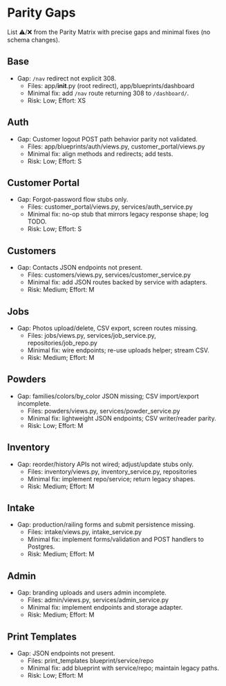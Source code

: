 # Parity Gaps

List ⚠️/❌ from the Parity Matrix with precise gaps and minimal fixes (no schema changes).

## Base
- Gap: `/nav` redirect not explicit 308.
  - Files: app/__init__.py (root redirect), app/blueprints/dashboard
  - Minimal fix: add `/nav` route returning 308 to `/dashboard/`.
  - Risk: Low; Effort: XS

## Auth
- Gap: Customer logout POST path behavior parity not validated.
  - Files: app/blueprints/auth/views.py, customer_portal/views.py
  - Minimal fix: align methods and redirects; add tests.
  - Risk: Low; Effort: S

## Customer Portal
- Gap: Forgot-password flow stubs only.
  - Files: customer_portal/views.py, services/auth_service.py
  - Minimal fix: no-op stub that mirrors legacy response shape; log TODO.
  - Risk: Low; Effort: S

## Customers
- Gap: Contacts JSON endpoints not present.
  - Files: customers/views.py, services/customer_service.py
  - Minimal fix: add JSON routes backed by service with adapters.
  - Risk: Medium; Effort: M

## Jobs
- Gap: Photos upload/delete, CSV export, screen routes missing.
  - Files: jobs/views.py, services/job_service.py, repositories/job_repo.py
  - Minimal fix: wire endpoints; re-use uploads helper; stream CSV.
  - Risk: Medium; Effort: M

## Powders
- Gap: families/colors/by_color JSON missing; CSV import/export incomplete.
  - Files: powders/views.py, services/powder_service.py
  - Minimal fix: lightweight JSON endpoints; CSV writer/reader parity.
  - Risk: Low; Effort: M

## Inventory
- Gap: reorder/history APIs not wired; adjust/update stubs only.
  - Files: inventory/views.py, inventory_service.py, repositories
  - Minimal fix: implement repo/service; return legacy shapes.
  - Risk: Medium; Effort: M

## Intake
- Gap: production/railing forms and submit persistence missing.
  - Files: intake/views.py, intake_service.py
  - Minimal fix: implement forms/validation and POST handlers to Postgres.
  - Risk: Medium; Effort: M

## Admin
- Gap: branding uploads and users admin incomplete.
  - Files: admin/views.py, services/admin_service.py
  - Minimal fix: implement endpoints and storage adapter.
  - Risk: Medium; Effort: M

## Print Templates
- Gap: JSON endpoints not present.
  - Files: print_templates blueprint/service/repo
  - Minimal fix: add blueprint with service/repo; maintain legacy paths.
  - Risk: Low; Effort: M

